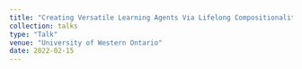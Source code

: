 ```yaml
---
title: "Creating Versatile Learning Agents Via Lifelong Compositionality"
collection: talks
type: "Talk"
venue: "University of Western Ontario"
date: 2022-02-15
---
```

